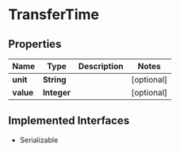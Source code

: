 

# TransferTime


## Properties

| Name | Type | Description | Notes |
|------------ | ------------- | ------------- | -------------|
|**unit** | **String** |  |  [optional] |
|**value** | **Integer** |  |  [optional] |


## Implemented Interfaces

* Serializable


